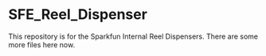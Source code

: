 SFE_Reel_Dispenser
==================

This repository is for the Sparkfun Internal Reel Dispensers.
There are some more files here now.